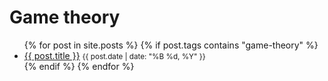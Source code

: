# Game theory
<ul>
  {% for post in site.posts %}
    {% if post.tags contains "game-theory" %}
      <li>
        <a href="{{ post.url | relative_url }}">{{ post.title }}</a>
        <small>{{ post.date | date: "%B %d, %Y" }}</small>
      </li>
    {% endif %}
  {% endfor %}
</ul>
